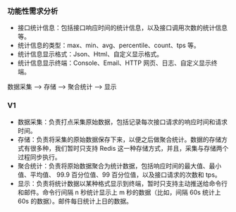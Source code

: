 ### 功能性需求分析
- 接⼝统计信息：包括接⼝响应时间的统计信息，以及接⼝调⽤次数的统计信息等。 
- 统计信息的类型：max、min、avg、percentile、count、tps 等。
- 统计信息显示格式：Json、Html、⾃定义显示格式。
- 统计信息显示终端：Console、Email、HTTP ⽹⻚、⽇志、⾃定义显示终端。

数据采集 --> 存储 --> 聚合统计 --> 显示

### V1
- 数据采集：负责打点采集原始数据，包括记录每次接⼝请求的响应时间和请求时间。
- 存储：负责将采集的原始数据保存下来，以便之后做聚合统计。数据的存储⽅式有很多种，我们暂时只⽀持 Redis 这⼀种存储⽅式，并且，采集与存储两个过程同步执⾏。
- 聚合统计：负责将原始数据聚合为统计数据，包括响应时间的最⼤值、最⼩值、平均值、 99.9 百分位值、99 百分位值，以及接⼝请求的次数和 tps。
- 显示：负责将统计数据以某种格式显示到终端，暂时只⽀持主动推送给命令⾏和邮件。命令⾏间隔 n 秒统计显示上 m 秒的数据（⽐如，间隔 60s 统计上 60s 的数据）。邮件每⽇统计上⽇的数据。